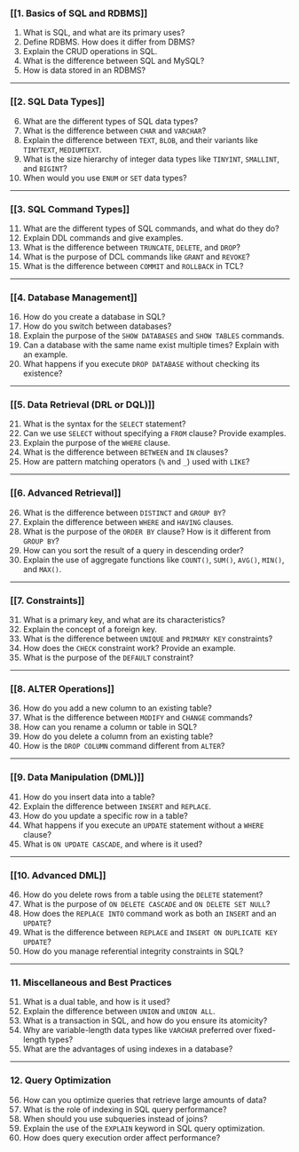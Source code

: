 ### **[[1. Basics of SQL and RDBMS]]**

1. What is SQL, and what are its primary uses?
2. Define RDBMS. How does it differ from DBMS?
3. Explain the CRUD operations in SQL.
4. What is the difference between SQL and MySQL?
5. How is data stored in an RDBMS?

---

### **[[2. SQL Data Types]]**

6. What are the different types of SQL data types?
7. What is the difference between `CHAR` and `VARCHAR`?
8. Explain the difference between `TEXT`, `BLOB`, and their variants like `TINYTEXT`, `MEDIUMTEXT`.
9. What is the size hierarchy of integer data types like `TINYINT`, `SMALLINT`, and `BIGINT`?
10. When would you use `ENUM` or `SET` data types?

---

### **[[3. SQL Command Types]]**

11. What are the different types of SQL commands, and what do they do?
12. Explain DDL commands and give examples.
13. What is the difference between `TRUNCATE`, `DELETE`, and `DROP`?
14. What is the purpose of DCL commands like `GRANT` and `REVOKE`?
15. What is the difference between `COMMIT` and `ROLLBACK` in TCL?

---

### **[[4. Database Management]]**

16. How do you create a database in SQL?
17. How do you switch between databases?
18. Explain the purpose of the `SHOW DATABASES` and `SHOW TABLES` commands.
19. Can a database with the same name exist multiple times? Explain with an example.
20. What happens if you execute `DROP DATABASE` without checking its existence?

---

### **[[5. Data Retrieval (DRL or DQL)]]**

21. What is the syntax for the `SELECT` statement?
22. Can we use `SELECT` without specifying a `FROM` clause? Provide examples.
23. Explain the purpose of the `WHERE` clause.
24. What is the difference between `BETWEEN` and `IN` clauses?
25. How are pattern matching operators (`%` and `_`) used with `LIKE`?

---

### **[[6. Advanced Retrieval]]**

26. What is the difference between `DISTINCT` and `GROUP BY`?
27. Explain the difference between `WHERE` and `HAVING` clauses.
28. What is the purpose of the `ORDER BY` clause? How is it different from `GROUP BY`?
29. How can you sort the result of a query in descending order?
30. Explain the use of aggregate functions like `COUNT()`, `SUM()`, `AVG()`, `MIN()`, and `MAX()`.

---

### **[[7. Constraints]]**

31. What is a primary key, and what are its characteristics?
32. Explain the concept of a foreign key.
33. What is the difference between `UNIQUE` and `PRIMARY KEY` constraints?
34. How does the `CHECK` constraint work? Provide an example.
35. What is the purpose of the `DEFAULT` constraint?

---

### **[[8. ALTER Operations]]**

36. How do you add a new column to an existing table?
37. What is the difference between `MODIFY` and `CHANGE` commands?
38. How can you rename a column or table in SQL?
39. How do you delete a column from an existing table?
40. How is the `DROP COLUMN` command different from `ALTER`?

---

### **[[9. Data Manipulation (DML)]]**

41. How do you insert data into a table?
42. Explain the difference between `INSERT` and `REPLACE`.
43. How do you update a specific row in a table?
44. What happens if you execute an `UPDATE` statement without a `WHERE` clause?
45. What is `ON UPDATE CASCADE`, and where is it used?

---

### **[[10. Advanced DML]]**

46. How do you delete rows from a table using the `DELETE` statement?
47. What is the purpose of `ON DELETE CASCADE` and `ON DELETE SET NULL`?
48. How does the `REPLACE INTO` command work as both an `INSERT` and an `UPDATE`?
49. What is the difference between `REPLACE` and `INSERT ON DUPLICATE KEY UPDATE`?
50. How do you manage referential integrity constraints in SQL?

---

### **11. Miscellaneous and Best Practices**

51. What is a dual table, and how is it used?
52. Explain the difference between `UNION` and `UNION ALL`.
53. What is a transaction in SQL, and how do you ensure its atomicity?
54. Why are variable-length data types like `VARCHAR` preferred over fixed-length types?
55. What are the advantages of using indexes in a database?

---

### **12. Query Optimization**

56. How can you optimize queries that retrieve large amounts of data?
57. What is the role of indexing in SQL query performance?
58. When should you use subqueries instead of joins?
59. Explain the use of the `EXPLAIN` keyword in SQL query optimization.
60. How does query execution order affect performance?
